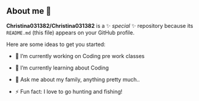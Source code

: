 ## About me 👋


**Christina031382/Christina031382** is a ✨ _special_ ✨ repository because its `README.md` (this file) appears on your GitHub profile.

Here are some ideas to get you started:

- 🔭 I’m currently working on Coding pre work classes
- 🌱 I’m currently learning about Coding
  
  
- 💬 Ask me about my family, anything pretty much..
  
  
- ⚡ Fun fact: I love to go hunting and fishing!
  
